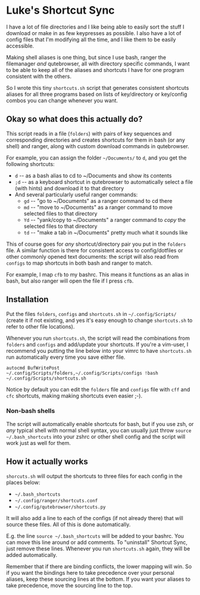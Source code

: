 # Luke's Shortcut Sync

I have a lot of file directories and I like being able to easily sort the stuff I download or make in as few keypresses as possible.
I also have a lot of config files that I'm modifying all the time, and I like them to be easily accessible.

Making shell aliases is one thing, but since I use bash, ranger the filemanager *and*  qutebrowser, all with directory specific commands, I want to be able to keep all of the aliases and shortcuts I have for one program consistent with the others.

So I wrote this tiny `shortcuts.sh` script that generates consistent shortcuts aliases for all three programs based on lists of key/directory or key/config combos you can change whenever you want.

## Okay so what does this actually do?

This script reads in a file (`folders`) with pairs of key sequences and corresponding directories and creates shortcuts for them in bash (or any shell) and ranger, along with custom download commands in qutebrowser.

For example, you can assign the folder `~/Documents/` to `d`, and you get the following shortcuts:

+ `d` -- as a bash alias to cd to ~/Documents and show its contents
+ `;d` -- as a keyboard shortcut in qutebrowser to automatically select a file (with hints) and download it to that directory
+ And several particularly useful ranger commands:
	+ `gd` -- "go to ~/Documents" as a ranger command to cd there
	+ `md` -- "move to ~/Documents" as a ranger command to move selected files to that directory
	+ `Yd` -- "yank/copy to ~/Documents" a ranger command to *copy* the selected files to that directory
	+ `td` -- "make a tab in ~/Documents" pretty much what it sounds like

This of course goes for *any* shortcut/directory pair you put in the `folders` file.
A similar function is there for consistent access to config/dotfiles or other commonly opened text documents: the script will also read from `configs` to map shortcuts in both bash and ranger to match.

For example, I map `cfb` to my bashrc. This means it functions as an alias in bash, but also ranger will open the file if I press `cfb`.

## Installation

Put the files `folders`, `configs` and `shortcuts.sh` in `~/.config/Scripts/` (create it if not existing, and yes it's easy enough to change `shortcuts.sh` to refer to other file locations).

Whenever you run `shortcuts.sh`, the script will read the combinations from `folders` and `configs` and add/update your shortcuts. If you're a vim-user, I recommend you putting the line below into your vimrc to have `shortcuts.sh` run automatically every time you save either file.

```vim
autocmd BufWritePost ~/.config/Scripts/folders,~/.config/Scripts/configs !bash ~/.config/Scripts/shortcuts.sh
```

Notice by default you can edit the `folders` file and `configs` file with `cff` and `cfc` shortcuts, making making shortcuts even easier ;-).

### Non-bash shells

The script will automatically enable shortcuts for bash, but if you use zsh, or *any* typical shell with normal shell syntax, you can usually just throw `source ~/.bash_shortcuts` into your zshrc or other shell config and the script will work just as well for them.

## How it actually works

`shorcuts.sh` will output the shortcuts to three files for each config in the places below:

+ `~/.bash_shortcuts`
+ `~/.config/ranger/shortcuts.conf`
+ `~/.config/qutebrowser/shortcuts.py`

It will also add a line to each of the configs (if not already there) that will source these files. All of this is done automatically.

E.g. the line `source ~/.bash_shortcuts` will be added to your bashrc. You can move this line around or add comments. To "uninstall" Shortcut Sync, just remove these lines. Whenever you run `shortcuts.sh` again, they will be added automatically.

Remember that if there are binding conflicts, the lower mapping will win. So if you want the bindings here to take precedence over your personal aliases, keep these sourcing lines at the bottom. If you want your aliases to take precedence, move the sourcing line to the top.

